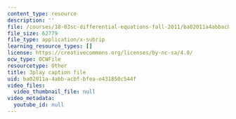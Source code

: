 ```yaml
---
content_type: resource
description: ''
file: /courses/18-03sc-differential-equations-fall-2011/ba02011a4abbacbfbfeae431850c544f_sZ2qulI6GEk.srt
file_size: 62779
file_type: application/x-subrip
learning_resource_types: []
license: https://creativecommons.org/licenses/by-nc-sa/4.0/
ocw_type: OCWFile
resourcetype: Other
title: 3play caption file
uid: ba02011a-4abb-acbf-bfea-e431850c544f
video_files:
  video_thumbnail_file: null
video_metadata:
  youtube_id: null
---
```

